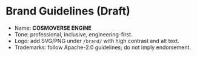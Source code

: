 
# Brand Guidelines (Draft)
- Name: **COSMOVERSE ENGINE**
- Tone: professional, inclusive, engineering-first.
- Logo: add SVG/PNG under `/brand/` with high contrast and alt text.
- Trademarks: follow Apache-2.0 guidelines; do not imply endorsement.
